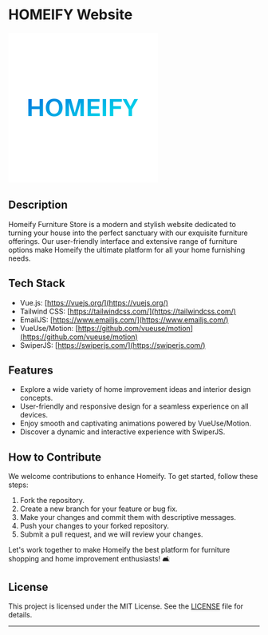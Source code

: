 # HOMEIFY Website

![Homeify Furniture Store Logo](./src/assets/Logo/isolated-layout.png)

## Description

Homeify Furniture Store is a modern and stylish website dedicated to turning your house into the perfect sanctuary with our exquisite furniture offerings. Our user-friendly interface and extensive range of furniture options make Homeify the ultimate platform for all your home furnishing needs.

## Tech Stack

- Vue.js: [https://vuejs.org/](https://vuejs.org/)
- Tailwind CSS: [https://tailwindcss.com/](https://tailwindcss.com/)
- EmailJS: [https://www.emailjs.com/](https://www.emailjs.com/)
- VueUse/Motion: [https://github.com/vueuse/motion](https://github.com/vueuse/motion)
- SwiperJS: [https://swiperjs.com/](https://swiperjs.com/)

## Features

- Explore a wide variety of home improvement ideas and interior design concepts.
- User-friendly and responsive design for a seamless experience on all devices.
- Enjoy smooth and captivating animations powered by VueUse/Motion.
- Discover a dynamic and interactive experience with SwiperJS.

## How to Contribute

We welcome contributions to enhance Homeify. To get started, follow these steps:

1. Fork the repository.
2. Create a new branch for your feature or bug fix.
3. Make your changes and commit them with descriptive messages.
4. Push your changes to your forked repository.
5. Submit a pull request, and we will review your changes.

Let's work together to make Homeify the best platform for furniture shopping and home improvement enthusiasts! 🛋️

## License

This project is licensed under the MIT License. See the [LICENSE](https://github.com/your-username/homeify/blob/main/LICENSE) file for details.

---
